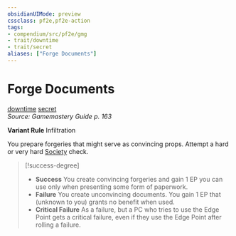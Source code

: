 ```yaml
---
obsidianUIMode: preview
cssclass: pf2e,pf2e-action
tags:
- compendium/src/pf2e/gmg
- trait/downtime
- trait/secret
aliases: ["Forge Documents"]
---
```

# Forge Documents
[downtime](rules/traits/downtime.md)  [secret](rules/traits/secret.md)  
*Source: Gamemastery Guide p. 163*  

**Variant Rule** Infiltration

You prepare forgeries that might serve as convincing props. Attempt a hard or very hard [Society](compendium/skills.md#Society) check.

> [!success-degree] 
> - **Success** You create convincing forgeries and gain 1 EP you can use only when presenting some form of paperwork.
> - **Failure** You create unconvincing documents. You gain 1 EP that (unknown to you) grants no benefit when used.
> - **Critical Failure** As a failure, but a PC who tries to use the Edge Point gets a critical failure, even if they use the Edge Point after rolling a failure.